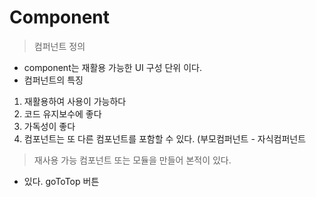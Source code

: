 # Component

> 컴퍼넌트 정의
  - component는 재활용 가능한 UI 구성 단위 이다. 
  - 컴퍼넌트의 특징
   1) 재활용하여 사용이 가능하다
   2) 코드 유지보수에 좋다
   3) 가독성이 좋다
   4) 컴포넌트는 또 다른 컴포넌트를 포함할 수 있다. (부모컴퍼넌트 - 자식컴퍼넌트
   
> 재사용 가능 컴포넌트 또는 모듈을 만들어 본적이 있다. 
  - 있다. goToTop 버튼
  
